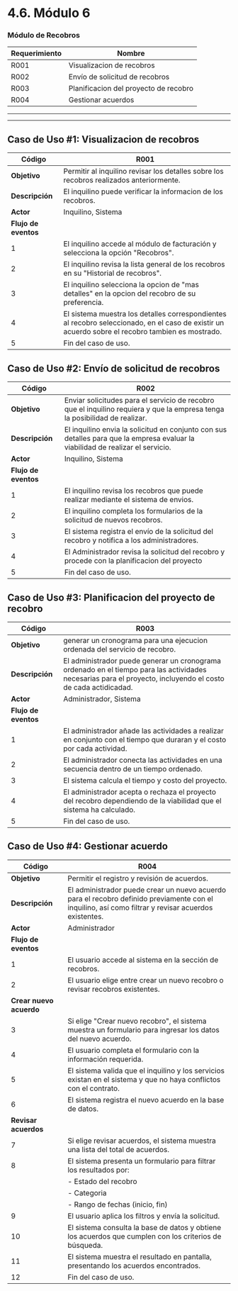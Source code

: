 # 4.6. Módulo 6

### Módulo de Recobros

| Requerimiento | Nombre |
|---|---|
| R001 | Visualizacion de recobros|
| R002 | Envío de solicitud de recobros | 
| R003 | Planificacion del proyecto de recobro |
| R004 | Gestionar acuerdos |


---

---

## **Caso de Uso #1: Visualizacion de recobros**

| Código | R001 |
|---|---|
| **Objetivo** | Permitir al inquilino revisar los detalles sobre los recobros realizados anteriormente. |
| **Descripción** | El inquilino puede verificar la informacion de los recobros. |
| **Actor** | Inquilino, Sistema |
| **Flujo de eventos** |
| 1 | El inquilino accede al módulo de facturación y selecciona la opción "Recobros". |
| 2 | El inquilino revisa la lista general  de los recobros en su "Historial de recobros". |
| 3 | El inquilino selecciona la opcion de "mas detalles" en la opcion del recobro de su preferencia. |
| 4 | El sistema muestra los detalles correspondientes al recobro seleccionado, en el caso de existir un acuerdo sobre el recobro tambien es mostrado. |
| 5 | Fin del caso de uso. |

## **Caso de Uso #2: Envío de solicitud de recobros**

| Código | R002 |
|---|---|
| **Objetivo** | Enviar solicitudes para el servicio de recobro que el inquilino requiera y que la empresa tenga la posibilidad de realizar. |
| **Descripción** | El inquilino envia la solicitud en conjunto con sus detalles para que la empresa evaluar la viabilidad de realizar el servicio. |
| **Actor** | Inquilino, Sistema |
| **Flujo de eventos** |
| 1 | El inquilino revisa los recobros que puede realizar mediante el sistema de envios. |
| 2 | El inquilino completa los formularios de la solicitud de nuevos recobros. |
| 3 | El sistema registra el envío de la solicitud del recobro y notifica a los administradores. |
| 4 | El Administrador revisa la solicitud del recobro y procede con la planificacion del proyecto|
| 5 | Fin del caso de uso. |

## **Caso de Uso #3: Planificacion del proyecto de recobro**

| Código | R003 |
|---|---|
| **Objetivo** | generar un cronograma para una ejecucion ordenada del servicio de recobro. |
| **Descripción** | El administrador puede generar un cronograma ordenado  en el tiempo para las actividades necesarias para el proyecto, incluyendo el costo de cada actidicadad. |
| **Actor** | Administrador, Sistema |
| **Flujo de eventos** |
| 1 | El administrador añade las actividades a realizar en conjunto con el tiempo que duraran y el costo por cada actividad. |
| 2 | El administrador conecta las actividades en una secuencia dentro de un tiempo ordenado. |
| 3 | El sistema calcula el tiempo y costo del proyecto. |
| 4 | El administrador acepta o rechaza el proyecto del recobro dependiendo de la viabilidad que el sistema ha calculado. |
| 5 | Fin del caso de uso. |

## **Caso de Uso #4: Gestionar acuerdo**
| Código | R004 |
|---|---|
| **Objetivo** | Permitir el registro y revisión de acuerdos. |
| **Descripción** | El administrador puede crear un nuevo acuerdo para el recobro definido previamente con el inquilino, así como filtrar y revisar acuerdos existentes. |
| **Actor** | Administrador |
| **Flujo de eventos** |
| 1 | El usuario accede al sistema en la sección de recobros. |
| 2 | El usuario elige entre crear un nuevo recobro o revisar recobros existentes. |
| **Crear nuevo acuerdo** |  |
| 3 | Si elige "Crear nuevo recobro", el sistema muestra un formulario para ingresar los datos del nuevo acuerdo. |
| 4 | El usuario completa el formulario con la información requerida. |
| 5 | El sistema valida que el inquilino y los servicios existan en el sistema y que no haya conflictos con el contrato. |
| 6 | El sistema registra el nuevo acuerdo en la base de datos. |
| **Revisar acuerdos** |  |
| 7 | Si elige revisar acuerdos, el sistema muestra una lista del total de acuerdos. |
| 8 | El sistema presenta un formulario para filtrar los resultados por: |
|   | - Estado del recobro |
|   | - Categoria |
|   | - Rango de fechas (inicio, fin) |
| 9 | El usuario aplica los filtros y envía la solicitud. |
| 10 | El sistema consulta la base de datos y obtiene los acuerdos que cumplen con los criterios de búsqueda. |
| 11 | El sistema muestra el resultado en pantalla, presentando los acuerdos encontrados. |
| 12 | Fin del caso de uso. |
